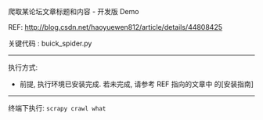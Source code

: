 爬取某论坛文章标题和内容 - 开发版 Demo

REF: http://blog.csdn.net/haoyuewen812/article/details/44808425

关键代码 : buick_spider.py

---

执行方式:
 - 前提, 执行环境已安装完成. 若未完成, 请参考 REF 指向的文章中 的[安装指南]

---

终端下执行:
`scrapy crawl what`
